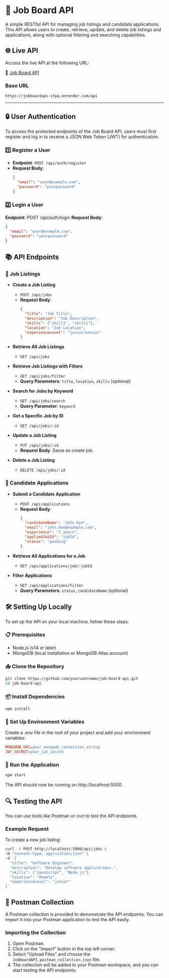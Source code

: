 # 🧰 Job Board API

A simple RESTful API for managing job listings and candidate applications. This API allows users to create, retrieve, update, and delete job listings and applications, along with optional filtering and searching capabilities.

## 🌐 Live API

Access the live API at the following URL:

🔗 [Job Board API](https://jobboardapi-sfpq.onrender.com)

### Base URL
`https://jobboardapi-sfpq.onrender.com/api`

---

## 🔒 User Authentication

To access the protected endpoints of the Job Board API, users must first register and log in to receive a JSON Web Token (JWT) for authentication.

### 1️⃣ Register a User

- **Endpoint**: `POST /api/auth/register`
- **Request Body**:
  ```json
  {
    "email": "user@example.com",
    "password": "yourpassword"
  }
  ```
### 2️⃣ Login a User

**Endpoint**: POST /api/auth/login
**Request Body**:
```json
{
  "email": "user@example.com",
  "password": "yourpassword"
}
```

## 📚 API Endpoints

### 📌 Job Listings

- **Create a Job Listing**
  - `POST /api/jobs`
  - **Request Body**: 
    ```json
    {
      "title": "Job Title",
      "description": "Job Description",
      "skills": ["skill1", "skill2"],
      "location": "Job Location",
      "experienceLevel": "junior/senior"
    }
    ```

- **Retrieve All Job Listings**
  - `GET /api/jobs`

- **Retrieve Job Listings with Filters**
  - `GET /api/jobs/filter`
  - **Query Parameters**: `title`, `location`, `skills` (optional)

- **Search for Jobs by Keyword**
  - `GET /api/jobs/search`
  - **Query Parameter**: `keyword`

- **Get a Specific Job by ID**
  - `GET /api/jobs/:id`

- **Update a Job Listing**
  - `PUT /api/jobs/:id`
  - **Request Body**: Same as create job.

- **Delete a Job Listing**
  - `DELETE /api/jobs/:id`

### 👤 Candidate Applications

- **Submit a Candidate Application**
  - `POST /api/applications`
  - **Request Body**: 
    ```json
    {
      "candidateName": "John Doe",
      "email": "john.doe@example.com",
      "experience": "3 years",
      "appliedJobId": "jobId",
      "status": "pending"
    }
    ```

- **Retrieve All Applications for a Job**
  - `GET /api/applications/job/:jobId`

- **Filter Applications**
  - `GET /api/applications/filter`
  - **Query Parameters**: `status`, `candidateName` (optional)

## 🛠️ Setting Up Locally

To set up the API on your local machine, follow these steps:

### 📋 Prerequisites

- Node.js (v14 or later)
- MongoDB (local installation or MongoDB Atlas account)

### 📥 Clone the Repository

```bash
git clone https://github.com/yourusername/job-board-api.git
cd job-board-api
```

### 📦 Install Dependencies

```bash
npm install
```

### 📝 Set Up Environment Variables

Create a .env file in the root of your project and add your environment variables:
```makefile
MONGODB_URI=your_mongodb_connection_string
JWT_SECRET=your_jwt_secret
```

### 🚀 Run the Application
```bash
npm start
```

The API should now be running on http://localhost:5000. 

## 🔍 Testing the API

You can use tools like Postman or curl to test the API endpoints.   
### Example Request
To create a new job listing:

```bash
curl -X POST http://localhost:5000/api/jobs \
-H "Content-Type: application/json" \
-d '{
  "title": "Software Engineer",
  "description": "Develop software applications.",
  "skills": ["JavaScript", "Node.js"],
  "location": "Remote",
  "experienceLevel": "junior"
}'
```

## 📂 Postman Collection

A Postman collection is provided to demonstrate the API endpoints. You can import it into your Postman application to test the API easily.

### Importing the Collection
1. Open Postman.
2. Click on the "Import" button in the top left corner.
3. Select "Upload Files" and choose the `JobBoardAPI.postman_collection.json` file.
4. The collection will be added to your Postman workspace, and you can start testing the API endpoints.
